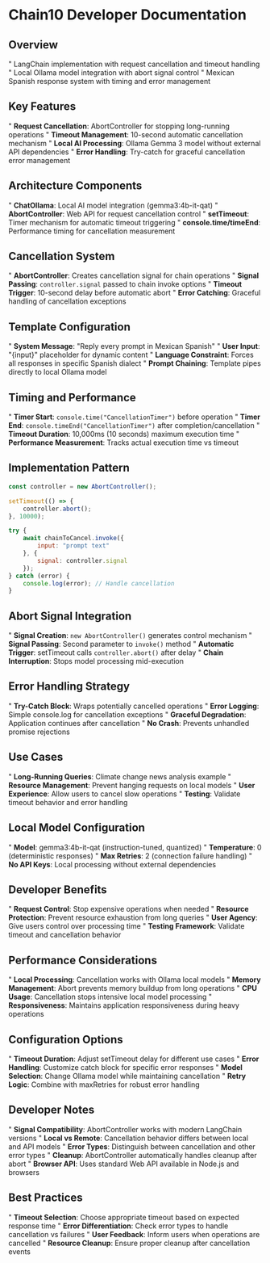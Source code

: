 # Chain10 Developer Documentation

## Overview
" LangChain implementation with request cancellation and timeout handling
" Local Ollama model integration with abort signal control
" Mexican Spanish response system with timing and error management

## Key Features
" **Request Cancellation**: AbortController for stopping long-running operations
" **Timeout Management**: 10-second automatic cancellation mechanism
" **Local AI Processing**: Ollama Gemma 3 model without external API dependencies
" **Error Handling**: Try-catch for graceful cancellation error management

## Architecture Components
" **ChatOllama**: Local AI model integration (gemma3:4b-it-qat)
" **AbortController**: Web API for request cancellation control
" **setTimeout**: Timer mechanism for automatic timeout triggering
" **console.time/timeEnd**: Performance timing for cancellation measurement

## Cancellation System
" **AbortController**: Creates cancellation signal for chain operations
" **Signal Passing**: `controller.signal` passed to chain invoke options
" **Timeout Trigger**: 10-second delay before automatic abort
" **Error Catching**: Graceful handling of cancellation exceptions

## Template Configuration
" **System Message**: "Reply every prompt in Mexican Spanish"
" **User Input**: "{input}" placeholder for dynamic content
" **Language Constraint**: Forces all responses in specific Spanish dialect
" **Prompt Chaining**: Template pipes directly to local Ollama model

## Timing and Performance
" **Timer Start**: `console.time("CancellationTimer")` before operation
" **Timer End**: `console.timeEnd("CancellationTimer")` after completion/cancellation
" **Timeout Duration**: 10,000ms (10 seconds) maximum execution time
" **Performance Measurement**: Tracks actual execution time vs timeout

## Implementation Pattern
```javascript
const controller = new AbortController();

setTimeout(() => {
    controller.abort();
}, 10000);

try {
    await chainToCancel.invoke({
        input: "prompt text"
    }, {
        signal: controller.signal
    });
} catch (error) {
    console.log(error); // Handle cancellation
}
```

## Abort Signal Integration
" **Signal Creation**: `new AbortController()` generates control mechanism
" **Signal Passing**: Second parameter to `invoke()` method
" **Automatic Trigger**: setTimeout calls `controller.abort()` after delay
" **Chain Interruption**: Stops model processing mid-execution

## Error Handling Strategy
" **Try-Catch Block**: Wraps potentially cancelled operations
" **Error Logging**: Simple console.log for cancellation exceptions
" **Graceful Degradation**: Application continues after cancellation
" **No Crash**: Prevents unhandled promise rejections

## Use Cases
" **Long-Running Queries**: Climate change news analysis example
" **Resource Management**: Prevent hanging requests on local models
" **User Experience**: Allow users to cancel slow operations
" **Testing**: Validate timeout behavior and error handling

## Local Model Configuration
" **Model**: gemma3:4b-it-qat (instruction-tuned, quantized)
" **Temperature**: 0 (deterministic responses)
" **Max Retries**: 2 (connection failure handling)
" **No API Keys**: Local processing without external dependencies

## Developer Benefits
" **Request Control**: Stop expensive operations when needed
" **Resource Protection**: Prevent resource exhaustion from long queries
" **User Agency**: Give users control over processing time
" **Testing Framework**: Validate timeout and cancellation behavior

## Performance Considerations
" **Local Processing**: Cancellation works with Ollama local models
" **Memory Management**: Abort prevents memory buildup from long operations
" **CPU Usage**: Cancellation stops intensive local model processing
" **Responsiveness**: Maintains application responsiveness during heavy operations

## Configuration Options
" **Timeout Duration**: Adjust setTimeout delay for different use cases
" **Error Handling**: Customize catch block for specific error responses
" **Model Selection**: Change Ollama model while maintaining cancellation
" **Retry Logic**: Combine with maxRetries for robust error handling

## Developer Notes
" **Signal Compatibility**: AbortController works with modern LangChain versions
" **Local vs Remote**: Cancellation behavior differs between local and API models
" **Error Types**: Distinguish between cancellation and other error types
" **Cleanup**: AbortController automatically handles cleanup after abort
" **Browser API**: Uses standard Web API available in Node.js and browsers

## Best Practices
" **Timeout Selection**: Choose appropriate timeout based on expected response time
" **Error Differentiation**: Check error types to handle cancellation vs failures
" **User Feedback**: Inform users when operations are cancelled
" **Resource Cleanup**: Ensure proper cleanup after cancellation events